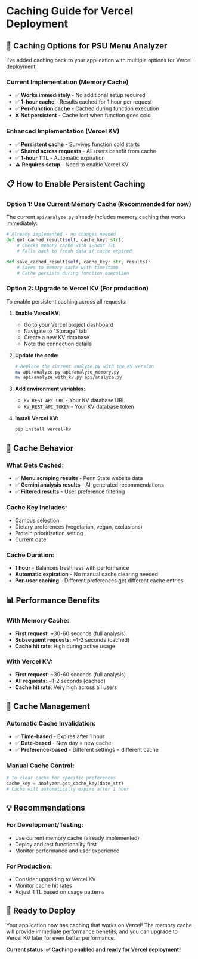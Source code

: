 # Caching Guide for Vercel Deployment

## 🚀 Caching Options for PSU Menu Analyzer

I've added caching back to your application with multiple options for Vercel deployment:

### **Current Implementation (Memory Cache)**
- ✅ **Works immediately** - No additional setup required
- ✅ **1-hour cache** - Results cached for 1 hour per request
- ✅ **Per-function cache** - Cached during function execution
- ❌ **Not persistent** - Cache lost when function goes cold

### **Enhanced Implementation (Vercel KV)**
- ✅ **Persistent cache** - Survives function cold starts
- ✅ **Shared across requests** - All users benefit from cache
- ✅ **1-hour TTL** - Automatic expiration
- ⚠️ **Requires setup** - Need to enable Vercel KV

## 📋 How to Enable Persistent Caching

### **Option 1: Use Current Memory Cache (Recommended for now)**
The current `api/analyze.py` already includes memory caching that works immediately:

```python
# Already implemented - no changes needed
def get_cached_result(self, cache_key: str):
    # Checks memory cache with 1-hour TTL
    # Falls back to fresh data if cache expired

def save_cached_result(self, cache_key: str, results):
    # Saves to memory cache with timestamp
    # Cache persists during function execution
```

### **Option 2: Upgrade to Vercel KV (For production)**
To enable persistent caching across all requests:

1. **Enable Vercel KV:**
   - Go to your Vercel project dashboard
   - Navigate to "Storage" tab
   - Create a new KV database
   - Note the connection details

2. **Update the code:**
   ```bash
   # Replace the current analyze.py with the KV version
   mv api/analyze.py api/analyze_memory.py
   mv api/analyze_with_kv.py api/analyze.py
   ```

3. **Add environment variables:**
   - `KV_REST_API_URL` - Your KV database URL
   - `KV_REST_API_TOKEN` - Your KV database token

4. **Install Vercel KV:**
   ```bash
   pip install vercel-kv
   ```

## 🎯 Cache Behavior

### **What Gets Cached:**
- ✅ **Menu scraping results** - Penn State website data
- ✅ **Gemini analysis results** - AI-generated recommendations
- ✅ **Filtered results** - User preference filtering

### **Cache Key Includes:**
- Campus selection
- Dietary preferences (vegetarian, vegan, exclusions)
- Protein prioritization setting
- Current date

### **Cache Duration:**
- **1 hour** - Balances freshness with performance
- **Automatic expiration** - No manual cache clearing needed
- **Per-user caching** - Different preferences get different cache entries

## 📊 Performance Benefits

### **With Memory Cache:**
- **First request**: ~30-60 seconds (full analysis)
- **Subsequent requests**: ~1-2 seconds (cached)
- **Cache hit rate**: High during active usage

### **With Vercel KV:**
- **First request**: ~30-60 seconds (full analysis)
- **All requests**: ~1-2 seconds (cached)
- **Cache hit rate**: Very high across all users

## 🔧 Cache Management

### **Automatic Cache Invalidation:**
- ✅ **Time-based** - Expires after 1 hour
- ✅ **Date-based** - New day = new cache
- ✅ **Preference-based** - Different settings = different cache

### **Manual Cache Control:**
```python
# To clear cache for specific preferences
cache_key = analyzer.get_cache_key(date_str)
# Cache will automatically expire after 1 hour
```

## 💡 Recommendations

### **For Development/Testing:**
- Use current memory cache (already implemented)
- Deploy and test functionality first
- Monitor performance and user experience

### **For Production:**
- Consider upgrading to Vercel KV
- Monitor cache hit rates
- Adjust TTL based on usage patterns

## 🚀 Ready to Deploy

Your application now has caching that works on Vercel! The memory cache will provide immediate performance benefits, and you can upgrade to Vercel KV later for even better performance.

**Current status: ✅ Caching enabled and ready for Vercel deployment!**



